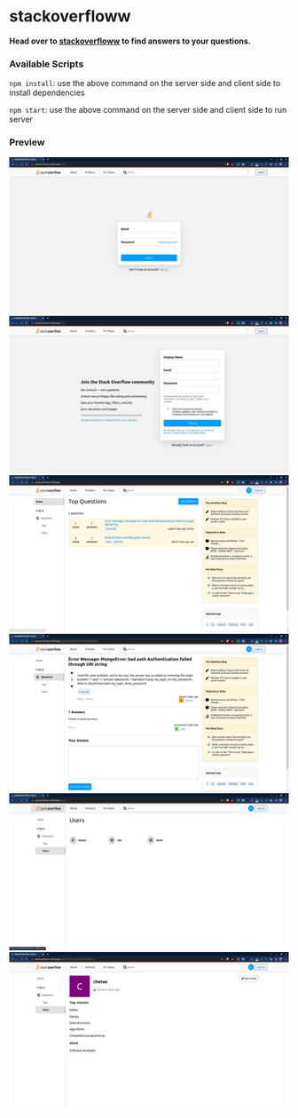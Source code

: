 # stackoverfloww

**Head over to [stackoverfloww](https://stackoverfloww.netlify.app/) to find answers to your questions.**

### Available Scripts

`npm install`: use the above command on the server side and client side to install dependencies

`npm start`: use the above command on the server side and client side to run server

### Preview

![login page](./assets/img/login.png)
![Register page](./assets/img/register.png)
![Home page](./assets/img/home.png)
![Question details](./assets/img/q-detail.png)
![All profiles](./assets/img/all-profiles.png)
![Profile details](./assets/img/profile.png)
